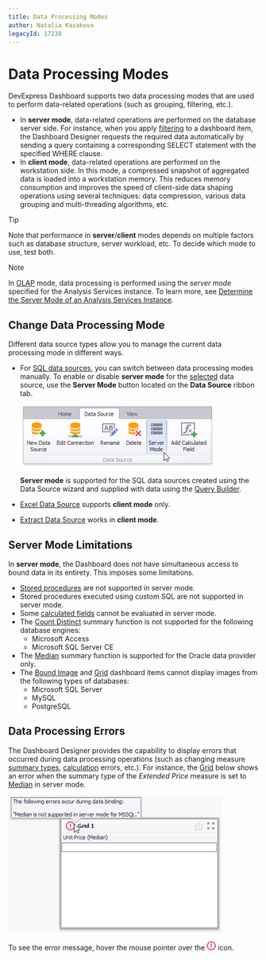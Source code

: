 ```yaml
---
title: Data Processing Modes
author: Natalia Kazakova
legacyId: 17238
---
```

# Data Processing Modes
DevExpress Dashboard supports two data processing modes that are used to perform data-related operations (such as grouping, filtering, etc.).
* In **server mode**, data-related operations are performed on the database server side. For instance, when you apply [filtering](../data-shaping/filtering.md) to a dashboard item, the Dashboard Designer requests the required data automatically by sending a query containing a corresponding SELECT statement with the specified WHERE clause.
* In **client mode**, data-related operations are performed on the workstation side. In this mode, a compressed snapshot of aggregated data is loaded into a workstation memory. This reduces memory consumption and improves the speed of client-side data shaping operations using several techniques: data compression, various data grouping and multi-threading algorithms, etc.

> [!TIP]
> Note that performance in **server**/**client** modes depends on multiple factors such as database structure, server workload, etc. To decide which mode to use, test both.

> [!NOTE]
> In [OLAP](connecting-to-olap-cubes.md) mode, data processing is performed using the _server mode_ specified for the Analysis Services instance. To learn more, see [Determine the Server Mode of an Analysis Services Instance](https://msdn.microsoft.com/en-us/library/gg471594.aspx).

## Change Data Processing Mode
Different data source types allow you to manage the current data processing mode in different ways.
* For [SQL data sources](connecting-to-sql-databases.md), you can switch between data processing modes manually. To enable or disable **server mode** for the [selected](../ui-elements/data-source-browser.md) data source, use the **Server Mode** button located on the **Data Source** ribbon tab.
	
	![ServerModeButton_Ribbon](../../../images/img23212.png)
	
	**Server mode** is supported for the SQL data sources created using the Data Source wizard and supplied with data using the [Query Builder](../working-with-data/using-the-query-builder.md).
* [Excel Data Source](binding-to-microsoft-excel-workbooks.md) supports **client mode** only.
* [Extract Data Source](binding-to-extract-data-sources.md) works in **client mode**.

## Server Mode Limitations
In **server mode**, the Dashboard does not have simultaneous access to bound data in its entirety. This imposes some limitations.
* [Stored procedures](../working-with-data/stored-procedures.md) are not supported in server mode.
* Stored procedures executed using custom SQL are not supported in server mode.
* Some [calculated fields](../working-with-data/creating-calculated-fields.md) cannot be evaluated in server mode.
* The [Count Distinct](../data-shaping/summarization.md) summary function is not supported for the following database engines:
	* Microsoft Access
	* Microsoft SQL Server CE
* The [Median](../data-shaping/summarization.md) summary function is supported for the Oracle data provider only.
* The [Bound Image](../designing-dashboard-items/images/image-types-overview.md) and [Grid](../designing-dashboard-items/grid.md) dashboard items cannot display images from the following types of databases:
	* Microsoft SQL Server
	* MySQL
	* PostgreSQL

## Data Processing Errors
The Dashboard Designer provides the capability to display errors that occurred during data processing operations (such as changing measure [summary types](../data-shaping/summarization.md), [calculation](../data-analysis/window-calculations.md) errors, etc.). For instance, the [Grid](../designing-dashboard-items/grid.md) below shows an error when the summary type of the _Extended Price_ measure is set to [Median](../data-shaping/summarization.md) in server mode.

![ErrorInCaption_ServerMode](../../../images/img123959.png)

To see the error message, hover the mouse pointer over the ![CaptionErrorIcon](../../../images/img123960.png) icon.